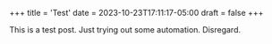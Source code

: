 +++
title = 'Test'
date = 2023-10-23T17:11:17-05:00
draft = false
+++

This is a test post. Just trying out some automation. Disregard.